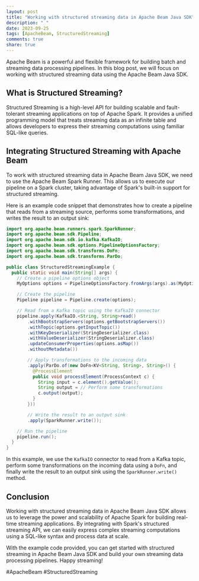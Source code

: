```yaml
---
layout: post
title: "Working with structured streaming data in Apache Beam Java SDK"
description: " "
date: 2023-09-25
tags: [ApacheBeam, StructuredStreaming]
comments: true
share: true
---
```


Apache Beam is a powerful and flexible framework for building batch and streaming data processing pipelines. In this blog post, we will focus on working with structured streaming data using the Apache Beam Java SDK.

## What is Structured Streaming?

Structured Streaming is a high-level API for building scalable and fault-tolerant streaming applications on top of Apache Spark. It provides a unified programming model that treats streaming data as an infinite table and allows developers to express their streaming computations using familiar SQL-like queries.

## Integrating Structured Streaming with Apache Beam

To work with structured streaming data in Apache Beam Java SDK, we need to use the Apache Beam Spark Runner. This allows us to execute our pipeline on a Spark cluster, taking advantage of Spark's built-in support for structured streaming.

Here is an example code snippet that demonstrates how to create a pipeline that reads from a streaming source, performs some transformations, and writes the result to an output sink:

```java
import org.apache.beam.runners.spark.SparkRunner;
import org.apache.beam.sdk.Pipeline;
import org.apache.beam.sdk.io.kafka.KafkaIO;
import org.apache.beam.sdk.options.PipelineOptionsFactory;
import org.apache.beam.sdk.transforms.DoFn;
import org.apache.beam.sdk.transforms.ParDo;

public class StructuredStreamingExample {
  public static void main(String[] args) {
    // Create a pipeline options object
    MyOptions options = PipelineOptionsFactory.fromArgs(args).as(MyOptions.class);

    // Create the pipeline
    Pipeline pipeline = Pipeline.create(options);

    // Read from a Kafka topic using the KafkaIO connector
    pipeline.apply(KafkaIO.<String, String>read()
        .withBootstrapServers(options.getBootstrapServers())
        .withTopic(options.getInputTopic())
        .withKeyDeserializer(StringDeserializer.class)
        .withValueDeserializer(StringDeserializer.class)
        .updateConsumerProperties(options.asMap())
        .withoutMetadata())

        // Apply transformations to the incoming data
        .apply(ParDo.of(new DoFn<KV<String, String>, String>() {
          @ProcessElement
          public void processElement(ProcessContext c) {
            String input = c.element().getValue();
            String output = // Perform some transformations
            c.output(output);
          }
        }))

        // Write the result to an output sink
        .apply(SparkRunner.write());

    // Run the pipeline
    pipeline.run();
  }
}
```

In this example, we use the `KafkaIO` connector to read from a Kafka topic, perform some transformations on the incoming data using a `DoFn`, and finally write the result to an output sink using the `SparkRunner.write()` method.

## Conclusion

Working with structured streaming data in Apache Beam Java SDK allows us to leverage the power and scalability of Apache Spark for building real-time streaming applications. By integrating with Spark's structured streaming API, we can easily express complex streaming computations using a SQL-like syntax and process data at scale.

With the example code provided, you can get started with structured streaming in Apache Beam Java SDK and build your own streaming data processing pipelines. Happy streaming!

#ApacheBeam #StructuredStreaming